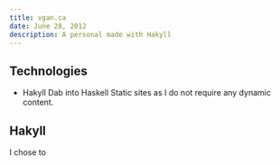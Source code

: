 ```yaml
---
title: vgan.ca
date: June 28, 2012
description: A personal made with Hakyll
---
```




Technologies
------------
- Hakyll
Dab into Haskell
Static sites as I do not require any dynamic content.

Hakyll
------
I chose to



